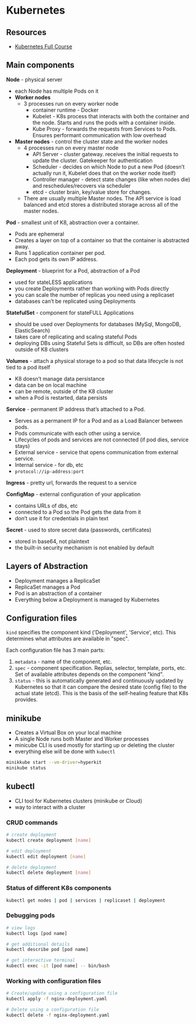 # Kubernetes

## Resources
* [Kubernetes Full Course](https://youtu.be/X48VuDVv0do)

## Main components

**Node** - physical server
* each Node has multiple Pods on it
* **Worker nodes**
    * 3 processes run on every worker node
        * container runtime - Docker
        * Kubelet - K8s process that interacts with both the container and the node. Starts and runs the pods with a container inside.
        * Kube Proxy - forwards the requests from Services to Pods. Ensures performant communication with low overhead
* **Master nodes** - control the cluster state and the worker nodes
    * 4 processes run on every master node
        * API Server - cluster gateway. receives the initial requests to update the cluster. Gatekeeper for authentication
        * Scheduler - decides on which Node to put a new Pod (doesn’t actually run it, Kubelet does that on the worker node itself)
        * Controller manager - detect state changes (like when nodes die) and reschedules/recovers via scheduler
        * etcd - cluster brain, key/value store for changes. 
    * There are usually multiple Master nodes. The API service is load balanced and etcd stores a distributed storage across all of the master nodes.  

**Pod** - smallest unit of K8, abstraction over a container.
* Pods are ephemeral
* Creates a layer on top of a container so that the container is abstracted away.
* Runs 1 application container per pod.
* Each pod gets its own IP address.

**Deployment** - blueprint for a Pod, abstraction of a Pod
* used for stateLESS applications
* you create Deployments rather than working with Pods directly
* you can scale the number of replicas you need using a replicaset
* databases can’t be replicated using Deployments

**StatefulSet** - component for stateFULL Applications
* should be used over Deployments for databases (MySql, MongoDB, ElasticSearch)
* takes care of replicating and scaling stateful Pods
* deploying DBs using Stateful Sets is difficult, so DBs are often hosted outside of K8 clusters

**Volumes** - attach a physical storage to a pod so that data lifecycle is not tied to a pod itself
* K8 doesn’t manage data persistance
* data can be on local machine
* can be remote, outside of the K8 cluster
* when a Pod is restarted, data persists

**Service** - permanent IP address that’s attached to a Pod.
* Serves as a permanent IP for a Pod and as a Load Balancer between pods.
* Pods communicate with each other using a service.
* Lifecycles of pods and services are not connected (if pod dies, service stays)
* External service - service that opens communication from external service.
* Internal service - for db, etc
* `protocol://ip-address:port`

**Ingress** - pretty url, forwards the request to a service

**ConfigMap** - external configuration of your application
* contains URLs of dbs, etc
* connected to a Pod so the Pod gets the data from it
* don’t use it for credentials in plain text

**Secret** - used to store secret data (passwords, certificates)
* stored in base64, not plaintext
* the built-in security mechanism is not enabled by default

## Layers of Abstraction

* Deployment manages a ReplicaSet
* ReplicaSet manages a Pod
* Pod is an abstraction of a container
* Everything below a Deployment is managed by Kubernetes

## Configuration files

`kind` specifies the component kind ('Deployment', 'Service', etc). This determines what attributes are available in "spec".

Each configuration file has 3 main parts:

1. `metadata` - name of the component, etc.
2. `spec` - component specification. Replias, selector, template, ports, etc. Set of available attributes depends on the component "kind".
3. `status` - this is automatically generated and continuously updated by Kubernetes so that it can compare the desired state (config file) to the actual state (etcd). This is the basis of the self-healing feature that K8s provides.

## minikube
* Creates a Virtual Box on your local machine
* A single Node runs both Master and Worker processes
* minicube CLI is used mostly for starting up or deleting the cluster
* everything else will be done with `kubectl`

```bash
minikkube start --vm-driver=hyperkit
minikube status
```

## kubectl
* CLI tool for Kubernetes clusters (minikube or Cloud)
* way to interact with a cluster

### CRUD commands

```bash
# create deployment
kubectl create deployment [name]

# edit deployment
kubectl edit deployment [name]

# delete deployment
kubectl delete deployment [name]
```

### Status of different K8s components

```bash
kubectl get nodes | pod | services | replicaset | deployment
```

### Debugging pods

```bash
# view logs
kubectl logs [pod name]

# get additional details
kubectl describe pod [pod name]

# get interactive terminal
kubectl exec -it [pod name] -- bin/bash
```

### Working with configuration files

```bash
# Create/update using a configuration file
kubectl apply -f nginx-deployment.yaml

# Delete using a configuration file
kubectl delete -f nginx-deployment.yaml
```
